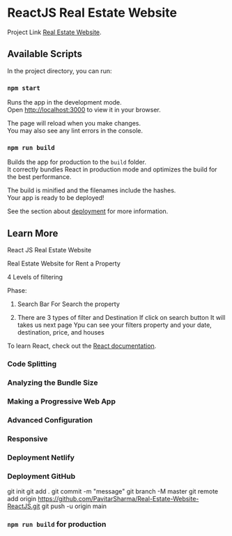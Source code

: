 # ReactJS Real Estate Website

Project Link [Real Estate Website](https://real-estate-react-webapp.netlify.app).

## Available Scripts

In the project directory, you can run:

### `npm start`

Runs the app in the development mode.\
Open [http://localhost:3000](http://localhost:3000) to view it in your browser.

The page will reload when you make changes.\
You may also see any lint errors in the console.


### `npm run build`

Builds the app for production to the `build` folder.\
It correctly bundles React in production mode and optimizes the build for the best performance.

The build is minified and the filenames include the hashes.\
Your app is ready to be deployed!

See the section about [deployment](https://facebook.github.io/create-react-app/docs/deployment) for more information.



## Learn More

React JS Real Estate Website

Real Estate Website for Rent a Property

4 Levels of filtering

Phase:
1. Search Bar For Search the property

2. There are 3 types of filter and Destination
If click on search button It will takes us next page
Ypu can see your filters property and your date, 
destination, price, and houses

To learn React, check out the [React documentation](https://reactjs.org/).

### Code Splitting

### Analyzing the Bundle Size

### Making a Progressive Web App

### Advanced Configuration

### Responsive

### Deployment Netlify

### Deployment GitHub
git init
git add .
git commit -m "message"
git branch -M master
git remote add origin https://github.com/PavitarSharma/Real-Estate-Website-ReactJS.git
git push -u origin main


### `npm run build` for production 


